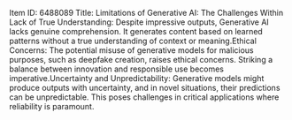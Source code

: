 Item ID: 6488089
Title: Limitations of Generative AI: The Challenges Within
Lack of True Understanding: Despite impressive outputs, Generative AI lacks genuine comprehension. It generates content based on learned patterns without a true understanding of context or meaning.Ethical Concerns: The potential misuse of generative models for malicious purposes, such as deepfake creation, raises ethical concerns. Striking a balance between innovation and responsible use becomes imperative.Uncertainty and Unpredictability: Generative models might produce outputs with uncertainty, and in novel situations, their predictions can be unpredictable. This poses challenges in critical applications where reliability is paramount.
